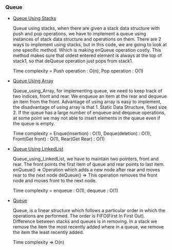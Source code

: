 ### Queue
- [Queue Using Stacks](Queue%20using%20stacks.cpp)

    Queue using stacks, when there are given a stack data structure with push and pop operations, we have to implement a queue using instances of stack data structure and operations on them. There are 2 ways to implement using stacks, but in this code, we are going to look at one specific method. Which is making enQueue operation costly. This method makes sure that oldest entered element is always at the top of stack1, so that deQueue operation just pops from stack1. 
    
    Time complexity = Push operation : O(n), Pop operation : O(1)

- [Queue Using Array](Queue_using_Array.cpp)

    Queue_using_Array, for implementing queue, we need to keep track of two indices, front and rear. We enqueue an item at the rear and dequeue an item from the front. Advantage of using array is easy to implement, the disadvantage of using array is that 1. Static Data Structure, fixed size 2. If the queue has a large number of enqueue and dequeue operations, at some point we may not able to insert elements in the queue even if the queue is empty. 
    
    Time complexity = Enque(insertion) : O(1), Deque(deletion) : O(1), Front(Get front) : O(1), Rear(Get Rear) : O(1)

- [Queue Using LinkedList](Queue_using_LinkedList.cpp)

    Queue_using_LinkedList, we have to maintain two pointers, front and rear. The front points the first item of queue and rear points to last item. enQueue() => Operation which adds a new node after rear and moves rear to the next node deQueue() => This operation removes the front node and moves front to the next node. 
    
    Time complexity = enqueue : O(1), dequeue : O(1)

- [Queue](Queue.cpp)

    Queue, is a linear structure which follows a particular order in which the operations are performed. The order is FIFO(First In First Out). Difference between stacks and queues is in removing. In a stack we remove the item the most recently added where in a queue, we remove the item the least recently added. 
    
    Time complexity => O(n) 